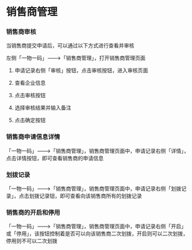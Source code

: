 # 销售商管理

### 销售商审核

当销售商提交申请后，可以通过以下方式进行查看并审核

左侧「一物一码」---&gt;「销售商管理」，打开销售商管理页面 

1. 申请记录右侧「审核」按钮，点击审核按钮，进入审核页面 

2. 查看企业信息 

3. 点击审核按钮 

4. 选择审核结果并输入备注 

5. 点击确定按钮

### 销售商申请信息详情

「一物一码」---&gt;「销售商管理」，销售商管理页面中，申请记录右侧「详情」，点击详情按钮，即可查看销售商的申请信息

### 划拨记录

「一物一码」---&gt;「销售商管理」，销售商管理页面中，申请记录右侧「划拨记录」，点击划拨记录钮，即可查看向该销售商所有的划拨记录

### 销售商的开启和停用

「一物一码」---&gt;「销售商管理」，销售商管理页面中，申请记录右侧「开启」或「停用」，该按钮控制着是否可以向该销售商二次划拨，开启则可以二次划拨，停用则不可以二次划拨

